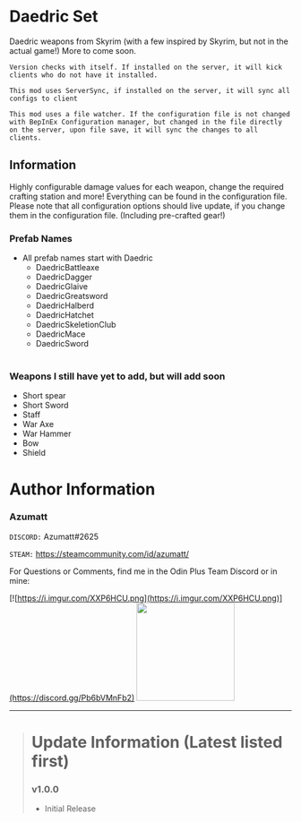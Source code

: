 # Daedric Set

Daedric weapons from Skyrim (with a few inspired by Skyrim, but not in the actual game!) More to come soon.

`Version checks with itself. If installed on the server, it will kick clients who do not have it installed.`

`This mod uses ServerSync, if installed on the server, it will sync all configs to client`

`This mod uses a file watcher. If the configuration file is not changed with BepInEx Configuration manager, but changed in the file directly on the server, upon file save, it will sync the changes to all clients.`


## Information

Highly configurable damage values for each weapon, change the required crafting station and more! Everything can be found in the configuration file. Please note that all configuration options should live update, if you change them in the configuration file. (Including pre-crafted gear!)

### Prefab Names

- All prefab names start with Daedric
    * DaedricBattleaxe
    * DaedricDagger
    * DaedricGlaive
    * DaedricGreatsword
    * DaedricHalberd
    * DaedricHatchet
    * DaedricSkeletionClub
    * DaedricMace
    * DaedricSword
      <br>
      <br>

### Weapons I still have yet to add, but will add soon

- Short spear
- Short Sword
- Staff
- War Axe
- War Hammer
- Bow
- Shield

# Author Information

### Azumatt

`DISCORD:` Azumatt#2625

`STEAM:` https://steamcommunity.com/id/azumatt/

For Questions or Comments, find me in the Odin Plus Team Discord or in mine:

[![https://i.imgur.com/XXP6HCU.png](https://i.imgur.com/XXP6HCU.png)](https://discord.gg/Pb6bVMnFb2)
<a href="https://discord.gg/pdHgy6Bsng"><img src="https://i.imgur.com/Xlcbmm9.png" href="https://discord.gg/pdHgy6Bsng" width="175" height="175"></a>
***
> # Update Information (Latest listed first)
> ### v1.0.0
> - Initial Release